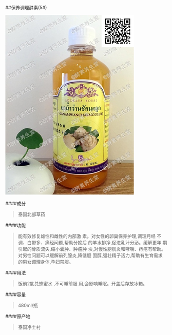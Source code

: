 ##保养调理酵素(5#)

![保养调理酵素](images/005_mark.jpg)

####成分
>泰国北部草药

####功能
>能有效修复雄性和雌性的内部激 素。对女性的卵巢保养护理,调理月经 不调、白带多、痛经问题,帮助分娩后 的羊水排净,促进乳汁分泌。缓解更年 期引起的骨质流失,缩小囊肿、肿瘤肿 块,对慢性膀胱炎和哮喘、痔疮有帮助。 对男性问题可以缓解前列腺炎,降低胆 固醇,强壮精子活力,帮助有生育需求 的男女调理身体,孕妇禁服。

####用法
>饭前2匙兑蜂蜜水 ,不可睡前服 用,会影响睡眠。开盖后存放冰箱。

####容量
>480ml/瓶

####原产地
>泰国净土村 